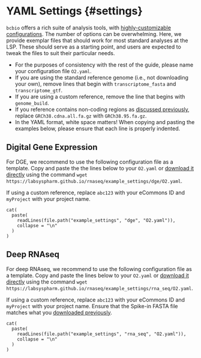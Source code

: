 # YAML Settings {#settings}

`bcbio` offers a rich suite of analysis tools, with [highly-customizable configurations](https://bcbio-nextgen.readthedocs.io/en/latest/contents/configuration.html#algorithm-parameters). The number of options can be overwhelming. Here, we provide exemplar files that should work for most standard analyses at the LSP. These should serve as a starting point, and users are expected to tweak the files to suit their particular needs.

* For the purposes of consistency with the rest of the guide, please name your configuration file `O2.yaml`.
* If you are using the standard reference genome (i.e., not downloading your own), remove lines that begin with `transcriptome_fasta` and `transcriptome_gtf`.
* If you are using a custom reference, remove the line that begins with `genome_build`.
* If you reference contains non-coding regions as [discussed previously](#refgenome), replace `GRCh38.cdna.all.fa.gz` with `GRCh38.95.fa.gz`.
* In the YAML format, white space matters! When copying and pasting the examples below, please ensure that each line is properly indented.

## Digital Gene Expression

For DGE, we recommend to use the following configuration file as a template. Copy and paste the the lines below to your `O2.yaml` or [download it directly](example_settings/dge/O2.yaml) using the command `wget https://labsyspharm.github.io/rnaseq/example_settings/dge/O2.yaml`.

If using a custom reference, replace `abc123` with your eCommons ID and `myProject` with your project name.

```{r, dge, echo=FALSE, result="asis", comment=NA}
cat(
  paste(
    readLines(file.path("example_settings", "dge", "O2.yaml")),
    collapse = "\n"
  )
)
```

## Deep RNAseq

For deep RNAseq, we recommend to use the following configuration file as a template. Copy and paste the lines below to your `O2.yaml` or [download it directly](example_settings/rna_seq/O2.yaml) using the command `wget https://labsyspharm.github.io/rnaseq/example_settings/rna_seq/O2.yaml`.

If using a custom reference, replace `abc123` with your eCommons ID and `myProject` with your project name. Ensure that the Spike-in FASTA file matches what you [downloaded previously](#spike-in).

```{r, rna_seq, echo=FALSE, result="asis", comment=NA}
cat(
  paste(
    readLines(file.path("example_settings", "rna_seq", "O2.yaml")),
    collapse = "\n"
  )
)
```
